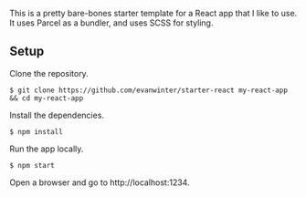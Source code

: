 This is a pretty bare-bones starter template for a React app that I like to use. It uses Parcel as a bundler, and uses SCSS for styling.

## Setup

Clone the repository.

`$ git clone https://github.com/evanwinter/starter-react my-react-app && cd my-react-app`

Install the dependencies.

`$ npm install`

Run the app locally.

`$ npm start`

Open a browser and go to http://localhost:1234.
